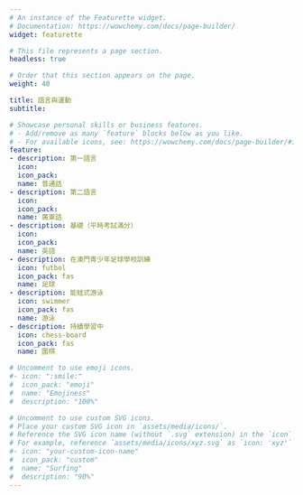 ```yaml
---
# An instance of the Featurette widget.
# Documentation: https://wowchemy.com/docs/page-builder/
widget: featurette

# This file represents a page section.
headless: true

# Order that this section appears on the page.
weight: 40

title: 語言與運動
subtitle:

# Showcase personal skills or business features.
# - Add/remove as many `feature` blocks below as you like.
# - For available icons, see: https://wowchemy.com/docs/page-builder/#icons
feature:
- description: 第一語言
  icon:
  icon_pack:
  name: 普通話
- description: 第二語言
  icon:
  icon_pack:
  name: 廣東話
- description: 基礎（平時考試滿分）
  icon:
  icon_pack:
  name: 英語
- description: 在澳門青少年足球學校訓練
  icon: futbol
  icon_pack: fas
  name: 足球
- description: 能蛙式游泳
  icon: swimmer
  icon_pack: fas
  name: 游泳
- description: 持續學習中
  icon: chess-board
  icon_pack: fas
  name: 圍棋

# Uncomment to use emoji icons.
#- icon: ":smile:"
#  icon_pack: "emoji"
#  name: "Emojiness"
#  description: "100%"  

# Uncomment to use custom SVG icons.
# Place your custom SVG icon in `assets/media/icons/`.
# Reference the SVG icon name (without `.svg` extension) in the `icon` field.
# For example, reference `assets/media/icons/xyz.svg` as `icon: 'xyz'`
#- icon: "your-custom-icon-name"
#  icon_pack: "custom"
#  name: "Surfing"
#  description: "90%"
---
```

